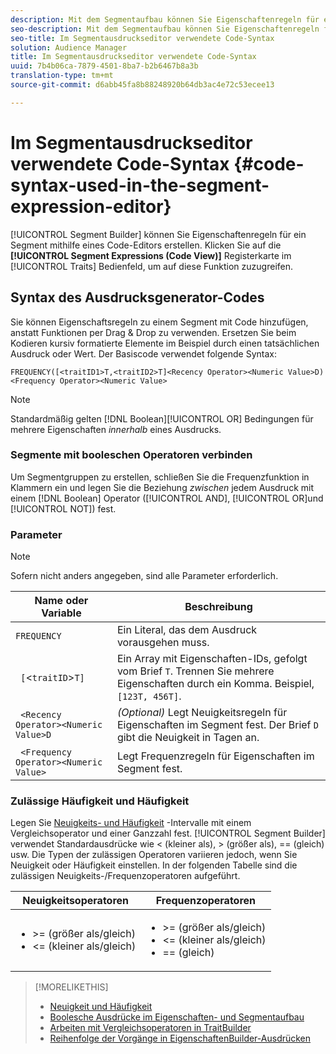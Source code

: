 ```yaml
---
description: Mit dem Segmentaufbau können Sie Eigenschaftenregeln für ein Segment mithilfe eines Code-Editors erstellen. Klicken Sie im Bereich "Eigenschaften"auf die Registerkarte "Segmentausdrücke (Codeansicht)", um auf diese Funktion zuzugreifen.
seo-description: Mit dem Segmentaufbau können Sie Eigenschaftenregeln für ein Segment mithilfe eines Code-Editors erstellen. Klicken Sie im Bereich "Eigenschaften"auf die Registerkarte "Segmentausdrücke (Codeansicht)", um auf diese Funktion zuzugreifen.
seo-title: Im Segmentausdruckseditor verwendete Code-Syntax
solution: Audience Manager
title: Im Segmentausdruckseditor verwendete Code-Syntax
uuid: 7b4b06ca-7879-4501-8ba7-b2b6467b8a3b
translation-type: tm+mt
source-git-commit: d6abb45fa8b88248920b64db3ac4e72c53ecee13

---
```



# Im Segmentausdruckseditor verwendete Code-Syntax {#code-syntax-used-in-the-segment-expression-editor}

[!UICONTROL Segment Builder] können Sie Eigenschaftenregeln für ein Segment mithilfe eines Code-Editors erstellen. Klicken Sie auf die **[!UICONTROL Segment Expressions (Code View)]** Registerkarte im [!UICONTROL Traits] Bedienfeld, um auf diese Funktion zuzugreifen.

## Syntax des Ausdrucksgenerator-Codes

Sie können Eigenschaftsregeln zu einem Segment mit Code hinzufügen, anstatt Funktionen per Drag &amp; Drop zu verwenden. Ersetzen Sie beim Kodieren kursiv formatierte Elemente im Beispiel durch einen tatsächlichen Ausdruck oder Wert. Der Basiscode verwendet folgende Syntax:

```
FREQUENCY([<traitID1>T,<traitID2>T]<Recency Operator><Numeric Value>D)
<Frequency Operator><Numeric Value>
```

>[!NOTE]
>
>Standardmäßig gelten [!DNL Boolean][!UICONTROL OR] Bedingungen für mehrere Eigenschaften *innerhalb* eines Ausdrucks.

### Segmente mit booleschen Operatoren verbinden

Um Segmentgruppen zu erstellen, schließen Sie die Frequenzfunktion in Klammern ein und legen Sie die Beziehung *zwischen* jedem Ausdruck mit einem [!DNL Boolean] Operator ([!UICONTROL AND], [!UICONTROL OR]und [!UICONTROL NOT]) fest.

### Parameter

>[!NOTE]
>
>Sofern nicht anders angegeben, sind alle Parameter erforderlich.

| Name oder Variable | Beschreibung |
|---|---|
| `FREQUENCY` | Ein Literal, das dem Ausdruck vorausgehen muss. |
| ` [`&lt;`traitID`&gt;`T]` | Ein Array mit Eigenschaften-IDs, gefolgt vom Brief `T`. Trennen Sie mehrere Eigenschaften durch ein Komma. Beispiel, `[123T, 456T]`. |
| ` <Recency Operator><Numeric Value>D` | *(Optional)* Legt Neuigkeitsregeln für Eigenschaften im Segment fest. Der Brief `D` gibt die Neuigkeit in Tagen an. |
| ` <Frequency Operator><Numeric Value>` | Legt Frequenzregeln für Eigenschaften im Segment fest. |

### Zulässige Häufigkeit und Häufigkeit

Legen Sie [Neuigkeits- und Häufigkeit](../../features/segments/recency-and-frequency.md) -Intervalle mit einem Vergleichsoperator und einer Ganzzahl fest. [!UICONTROL Segment Builder] verwendet Standardausdrücke wie &lt; (kleiner als), &gt; (größer als), == (gleich) usw. Die Typen der zulässigen Operatoren variieren jedoch, wenn Sie Neuigkeit oder Häufigkeit einstellen. In der folgenden Tabelle sind die zulässigen Neuigkeits-/Frequenzoperatoren aufgeführt.

<table id="table_2F92617CB472442BA5639E24DB4E43D3"> 
 <thead> 
  <tr> 
   <th colname="col1" class="entry"> Neuigkeitsoperatoren </th> 
   <th colname="col2" class="entry"> Frequenzoperatoren </th> 
  </tr> 
 </thead>
 <tbody> 
  <tr> 
   <td colname="col1"> 
    <ul id="ul_66D11A34097648A997BA5C6CCC38503A"> 
     <li id="li_EA0B607E58834E62B427C0B7626C2BD1">&gt;= (größer als/gleich) </li> 
     <li id="li_CFE3D2DBEF424093A0497A70324D5B31">&lt;= (kleiner als/gleich) </li> 
    </ul> </td> 
   <td colname="col2"> 
    <ul id="ul_A5A38BCD71B844F0B5FB28256069F87E"> 
     <li id="li_EA17C353214E4C2EA2B70169C94A2E53">&gt;= (größer als/gleich) </li> 
     <li id="li_87CE5CCC6B44446BB2FD0AAD47712368">&lt;= (kleiner als/gleich) </li> 
     <li id="li_7E922AEF3A524E78A18A9F6ECBF7460B">== (gleich) </li> 
    </ul> </td> 
  </tr> 
 </tbody> 
</table>

>[!MORELIKETHIS]
>
>* [Neuigkeit und Häufigkeit](../../features/segments/recency-and-frequency.md)
>* [Boolesche Ausdrücke im Eigenschaften- und Segmentaufbau](../../reference/boolean-expressions-tsb.md)
>* [Arbeiten mit Vergleichsoperatoren in TraitBuilder](../../features/traits/trait-comparison-operators.md)
>* [Reihenfolge der Vorgänge in EigenschaftenBuilder-Ausdrücken](../../features/traits/trait-operator-precedence.md)

